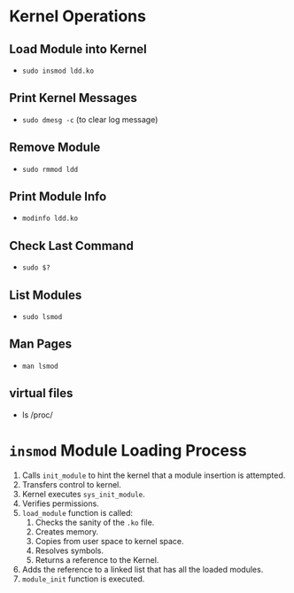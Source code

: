 # Kernel Operations

## Load Module into Kernel
-   `sudo insmod ldd.ko`
## Print Kernel Messages
-   `sudo dmesg -c` (to clear log message)
## Remove Module
-   `sudo rmmod ldd`
## Print Module Info
-   `modinfo ldd.ko`
## Check Last Command
-   `sudo $?`
## List Modules
-   `sudo lsmod`
## Man Pages
-   `man lsmod`

## virtual files
- ls /proc/

# `insmod` Module Loading Process

1.  Calls `init_module` to hint the kernel that a module insertion is attempted.
2.  Transfers control to kernel.
3.  Kernel executes `sys_init_module`.
4.  Verifies permissions.
5.  `load_module` function is called:
    1.  Checks the sanity of the `.ko` file.
    2.  Creates memory.
    3.  Copies from user space to kernel space.
    4.  Resolves symbols.
    5.  Returns a reference to the Kernel.
6.  Adds the reference to a linked list that has all the loaded modules.
7.  `module_init` function is executed.